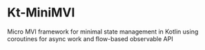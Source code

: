 # Kt-MiniMVI
Micro MVI framework for minimal state management in Kotlin using coroutines for async work and flow-based observable API
